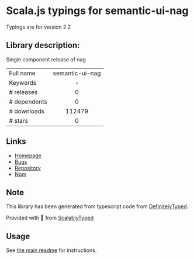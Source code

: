 
# Scala.js typings for semantic-ui-nag

Typings are for version 2.2

## Library description:
Single component release of nag

|                    |                 |
| ------------------ | :-------------: |
| Full name          | semantic-ui-nag |
| Keywords           | - |
| # releases         | 0 |
| # dependents       | 0 |
| # downloads        | 112479 |
| # stars            | 0 |

## Links
- [Homepage](http://www.semantic-ui.com)
- [Bugs](https://github.com/Semantic-Org/Semantic-UI/issues)
- [Repository](https://github.com/Semantic-Org/UI-Nag)
- [Npm](https://www.npmjs.com/package/semantic-ui-nag)
    


## Note
This library has been generated from typescript code from [DefinitelyTyped](https://definitelytyped.org).

Provided with :purple_heart: from [ScalablyTyped](https://github.com/oyvindberg/ScalablyTyped)

## Usage
See [the main readme](../../readme.md) for instructions.


